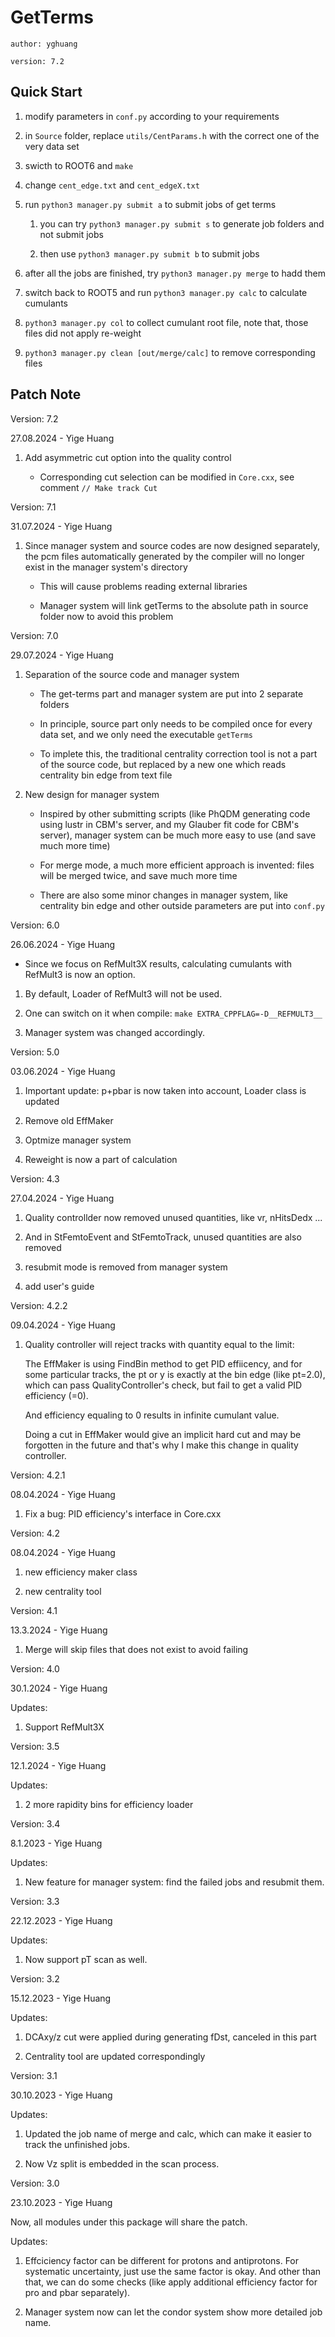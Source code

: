 # GetTerms

`author: yghuang`

`version: 7.2`

## Quick Start

1. modify parameters in `conf.py` according to your requirements

2. in `Source` folder, replace `utils/CentParams.h` with the correct one of the very data set

3. swicth to ROOT6 and `make`

4. change `cent_edge.txt` and `cent_edgeX.txt`

5. run `python3 manager.py submit a` to submit jobs of get terms

    1. you can try `python3 manager.py submit s` to generate job folders and not submit jobs

    2. then use `python3 manager.py submit b` to submit jobs

6. after all the jobs are finished, try `python3 manager.py merge` to hadd them

7. switch back to ROOT5 and run `python3 manager.py calc` to calculate cumulants

8. `python3 manager.py col` to collect cumulant root file, note that, those files did not apply re-weight

9. `python3 manager.py clean [out/merge/calc]` to remove corresponding files

## Patch Note

Version: 7.2

27.08.2024 - Yige Huang

1. Add asymmetric cut option into the quality control

    * Corresponding cut selection can be modified in `Core.cxx`, see comment `// Make track Cut`

Version: 7.1

31.07.2024 - Yige Huang

1. Since manager system and source codes are now designed separately, the pcm files automatically generated by the compiler will no longer exist in the manager system's directory

    * This will cause problems reading external libraries

    * Manager system will link getTerms to the absolute path in source folder now to avoid this problem

Version: 7.0

29.07.2024 - Yige Huang

1. Separation of the source code and manager system

    * The get-terms part and manager system are put into 2 separate folders

    * In principle, source part only needs to be compiled once for every data set, and we only need the executable `getTerms`

    * To implete this, the traditional centrality correction tool is not a part of the source code, but replaced by a new one which reads centrality bin edge from text file

2. New design for manager system

    * Inspired by other submitting scripts (like PhQDM generating code using lustr in CBM's server, and my Glauber fit code for CBM's server), manager system can be much more easy to use (and save much more time)

    * For merge mode, a much more efficient approach is invented: files will be merged twice, and save much more time

    * There are also some minor changes in manager system, like centrality bin edge and other outside parameters are put into `conf.py`

Version: 6.0

26.06.2024 - Yige Huang

* Since we focus on RefMult3X results, calculating cumulants with RefMult3 is now an option.

1. By default, Loader of RefMult3 will not be used.

2. One can switch on it when compile: `make EXTRA_CPPFLAG=-D__REFMULT3__`

3. Manager system was changed accordingly.

Version: 5.0

03.06.2024 - Yige Huang

1. Important update: p+pbar is now taken into account, Loader class is updated

2. Remove old EffMaker

3. Optmize manager system

4. Reweight is now a part of calculation

Version: 4.3

27.04.2024 - Yige Huang

1. Quality controllder now removed unused quantities, like vr, nHitsDedx ...

2. And in StFemtoEvent and StFemtoTrack, unused quantities are also removed

3. resubmit mode is removed from manager system

4. add user's guide

Version: 4.2.2

09.04.2024 - Yige Huang

1. Quality controller will reject tracks with quantity equal to the limit:

    The EffMaker is using FindBin method to get PID effiicency, and for some particular tracks, the pt or y is exactly at the bin edge (like pt=2.0), which can pass QualityController's check, but fail to get a valid PID efficiency (=0).

    And efficiency equaling to 0 results in infinite cumulant value.

    Doing a cut in EffMaker would give an implicit hard cut and may be forgotten in the future and that's why I make this change in quality controller.

Version: 4.2.1

08.04.2024 - Yige Huang

1. Fix a bug: PID efficiency's interface in Core.cxx

Version: 4.2

08.04.2024 - Yige Huang

1. new efficiency maker class

2. new centrality tool

Version: 4.1

13.3.2024 - Yige Huang

1. Merge will skip files that does not exist to avoid failing

Version: 4.0

30.1.2024 - Yige Huang

Updates:

1. Support RefMult3X

Version: 3.5

12.1.2024 - Yige Huang

Updates:

1. 2 more rapidity bins for efficiency loader

Version: 3.4

8.1.2023 - Yige Huang

Updates:

1. New feature for manager system: find the failed jobs and resubmit them.

Version: 3.3

22.12.2023 - Yige Huang

Updates:

1. Now support pT scan as well.

Version: 3.2

15.12.2023 - Yige Huang

Updates:

1. DCAxy/z cut were applied during generating fDst, canceled in this part

2. Centrality tool are updated correspondingly

Version: 3.1

30.10.2023 - Yige Huang

Updates:

1. Updated the job name of merge and calc, which can make it easier to track the unfinished jobs.

2. Now Vz split is embedded in the scan process.

Version: 3.0

23.10.2023 - Yige Huang

Now, all modules under this package will share the patch.

Updates:

1. Effciciency factor can be different for protons and antiprotons. For systematic uncertainty, just use the same factor is okay. And other than that, we can do some checks (like apply additional efficiency factor for pro and pbar separately).

2. Manager system now can let the condor system show more detailed job name.
